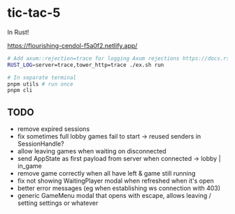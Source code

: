 # tic-tac-5

In Rust!

https://flourishing-cendol-f5a0f2.netlify.app/

```sh
# Add axum::rejection=trace for logging Axum rejections https://docs.rs/axum/latest/axum/extract/index.html#logging-rejections
RUST_LOG=server=trace,tower_http=trace ./ex.sh run

# In separate terminal
pnpm utils # run once
pnpm cli
```

## TODO

- remove expired sessions
- fix sometimes full lobby games fail to start -> reused senders in SessionHandle?
- allow leaving games when waiting on disconnected
- send AppState as first payload from server when connected -> lobby | in_game
- remove game correctly when all have left & game still running
- fix not showing WaitingPlayer modal when refreshed when it's open
- better error messages (eg when establishing ws connection with 403)
- generic GameMenu modal that opens with escape, allows leaving / setting settings or whatever
